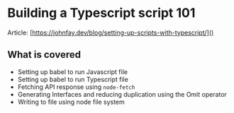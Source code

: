 # Building a Typescript script 101

Article: [https://johnfay.dev/blog/setting-up-scripts-with-typescript/]()

## What is covered

- Setting up babel to run Javascript file
- Setting up babel to run Typescript file
- Fetching API response using `node-fetch`
- Generating Interfaces and reducing duplication using the Omit operator
- Writing to file using node file system
